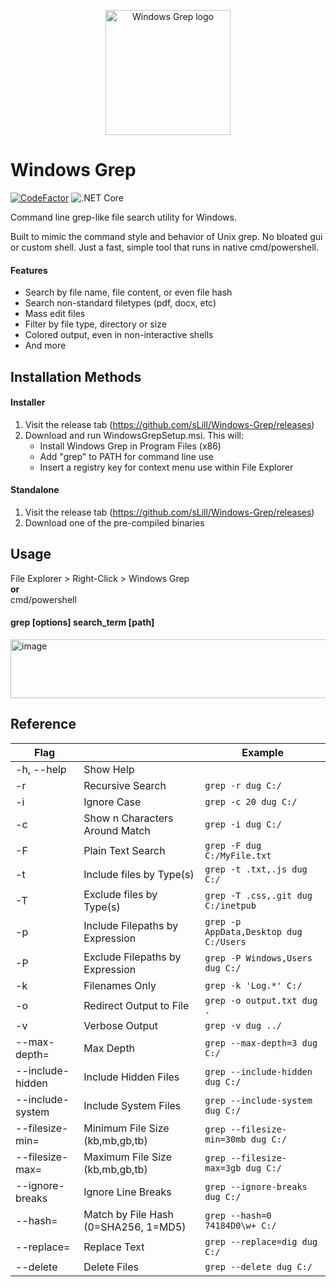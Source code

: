 <p align="center">
    <img src="https://i.imgur.com/15SNWH7.png" alt="Windows Grep logo" width="200" height="200">
</p>

<h1>Windows Grep</h1> 

[![CodeFactor](https://www.codefactor.io/repository/github/slill/windows-grep/badge)](https://www.codefactor.io/repository/github/slill/windows-grep)
![.NET Core](https://github.com/sLill/Windows-Grep/workflows/.NET/badge.svg)

Command line grep-like file search utility for Windows. 

Built to mimic the command style and behavior of Unix grep.
No bloated gui or custom shell. Just a fast, simple tool that runs in native cmd/powershell.</br>

<h4>Features</h4>

- Search by file name, file content, or even file hash
- Search non-standard filetypes (pdf, docx, etc)
- Mass edit files
- Filter by file type, directory or size
- Colored output, even in non-interactive shells 
- And more

<h2>Installation Methods</h2>

<h4>Installer</h4>

1. Visit the release tab (https://github.com/sLill/Windows-Grep/releases)
2. Download and run WindowsGrepSetup.msi. This will:
    - Install Windows Grep in Program Files (x86)
    - Add "grep" to PATH for command line use
    - Insert a registry key for context menu use within File Explorer

<h4>Standalone</h4>

1. Visit the release tab (https://github.com/sLill/Windows-Grep/releases)
2. Download one of the pre-compiled binaries

<h2>Usage</h2>

File Explorer > Right-Click > Windows Grep
<br/><b>or</b><br/>
cmd/powershell

<h4>grep [options] search_term [path]</h4>
<img width="605" height="94" alt="image" src="https://github.com/user-attachments/assets/92d7c76e-7b64-4fed-a407-b8d6c6e1daaf" />

<h2>Reference</h2>

| Flag                          |    | Example                      |
| ------------------------- | -- | ------------------- |
| -h, --help | Show Help         |  | 
| -r         | Recursive Search  | `grep -r dug C:/` |
| -i         | Ignore Case       | `grep -c 20 dug C:/` | 
| -c         |  Show n Characters Around Match | `grep -i dug C:/` |
| -F         | Plain Text Search | `grep -F dug C:/MyFile.txt` |
| -t | Include files by Type(s) | `grep -t .txt,.js dug C:/` |
| -T | Exclude files by Type(s) | `grep -T .css,.git dug C:/inetpub` |
| -p | Include Filepaths by Expression | `grep -p AppData,Desktop dug C:/Users` | 
| -P | Exclude Filepaths by Expression | `grep -P Windows,Users dug C:/` |
| -k         | Filenames Only | `grep -k 'Log.*' C:/` |
| -o         | Redirect Output to File | `grep -o output.txt dug .` |
| -v         | Verbose Output | `grep -v dug ../` |
| --max-depth=    | Max Depth | `grep --max-depth=3 dug C:/` |
| --include-hidden   | Include Hidden Files | `grep --include-hidden dug C:/` |
| --include-system   | Include System Files | `grep --include-system dug C:/` |
| --filesize-min= | Minimum File Size (kb,mb,gb,tb)  | `grep --filesize-min=30mb dug C:/` |
| --filesize-max= | Maximum File Size (kb,mb,gb,tb)  | `grep --filesize-max=3gb dug C:/` |
| --ignore-breaks | Ignore Line Breaks | `grep --ignore-breaks dug C:/` |
| --hash= | Match by File Hash (0=SHA256, 1=MD5) | `grep --hash=0 74184D0\w+ C:/` |
| --replace= | Replace Text       | `grep --replace=dig dug C:/` |
| --delete   | Delete Files         | `grep --delete dug C:/` | 
